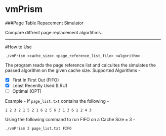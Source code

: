 # vmPrism
###Page Table Repacement Simulator

Compare diffrent page replacement algortihms.
***********
#How to Use
```
./vmPrism <cache_size> <page_reference_list_file> <algorithm>
```
The program reads the page reference list and calcultes the simulates the passed algorithm on the given cache size.
Supported Algorithms - 
- [x] First In First Out (FIFO)
- [x] Least Recently Used (LRU)
- [ ] Optimal (OPT)
  
Example -
If ```page_list.txt``` contains the following -
```
1 2 3 2 1 5 2 1 6 2 5 6 3 1 3 6 1 2 4 3
```
Using the following command to run FIFO on a Cache Size = 3 -
```
./vmPrism 3 page_list.txt FIFO
```
